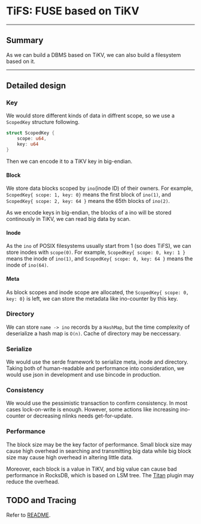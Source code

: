 # TiFS: FUSE based on TiKV

---

## Summary
As we can build a DBMS based on TiKV, we can also build a filesystem based on it.

---

## Detailed design

### Key

We would store different kinds of data in diffrent scope, so we use a `ScopedKey` structure following.

```rust
struct ScopedKey {
    scope: u64,
    key: u64
}
```

Then we can encode it to a TiKV key in big-endian.

#### Block

We store data blocks scoped by `ino`(inode ID) of their owners. For example, `ScopedKey{ scope: 1, key: 0}` means the first block of `ino(1)`, and `ScopedKey{ scope: 2, key: 64 }` means the 65th blocks of `ino(2)`.

As we encode keys in big-endian, the blocks of a ino will be stored continously in TiKV, we can read big data by scan.

#### Inode

As the `ino` of POSIX filesystems usually start from 1 (so does TiFS), we can store inodes with `scope(0)`. For example, `ScopedKey{ scope: 0, key: 1 }` means the inode of `ino(1)`, and `ScopedKey{ scope: 0, key: 64 }` means the inode of `ino(64)`.

#### Meta

As block scopes and inode scope are allocated, the `ScopedKey{ scope: 0, key: 0}` is left, we can store the metadata like ino-counter by this key.

### Directory

We can store `name -> ino` records by a `HashMap`, but the time complexity of deserialize a hash map is `O(n)`. Cache of directory may be neccessary.

### Serialize
We would use the serde framework to serialize meta, inode and directory. Taking both of human-readable and performance into consideration, we would use json in development and use bincode in production.

### Consistency

We would use the pessimistic transaction to confirm consistency. In most cases lock-on-write is enough. However, some actions like increasing ino-counter or decreasing nlinks needs get-for-update.

### Performance

The block size may be the key factor of performance. Small block size may cause high overhead in searching and transmitting big data while big block size may cause high overhead in altering little data.

Moreover, each block is a value in TiKV, and big value can cause bad performance in RocksDB, which is based on LSM tree. The [Titan](https://github.com/tikv/titan) plugin may reduce the overhead.

## TODO and Tracing

Refer to [README](https://github.com/Hexilee/tifs#todo).